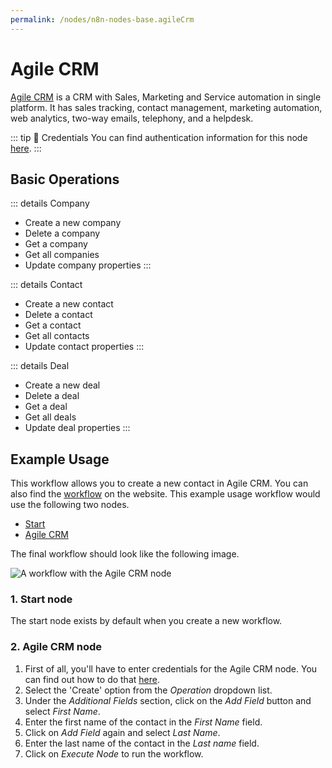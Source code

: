 ```yaml
---
permalink: /nodes/n8n-nodes-base.agileCrm
---
```


# Agile CRM

[Agile CRM](https://www.agilecrm.com/) is a CRM with Sales, Marketing and Service automation in single platform. It has sales tracking, contact management, marketing automation, web analytics, two-way emails, telephony, and a helpdesk.

::: tip 🔑 Credentials
You can find authentication information for this node [here](../../../credentials/AgileCRM/README.md).
:::

## Basic Operations

::: details Company
- Create a new company
- Delete a company
- Get a company
- Get all companies
- Update company properties
:::

::: details Contact
- Create a new contact
- Delete a contact
- Get a contact
- Get all contacts
- Update contact properties
:::

::: details Deal
- Create a new deal
- Delete a deal
- Get a deal
- Get all deals
- Update deal properties
:::


## Example Usage

This workflow allows you to create a new contact in Agile CRM. You can also find the [workflow](https://n8n.io/workflows/474) on the website. This example usage workflow would use the following two nodes.
- [Start](../../core-nodes/Start/README.md)
- [Agile CRM]()

The final workflow should look like the following image.

![A workflow with the Agile CRM node](./workflow.png)

### 1. Start node

The start node exists by default when you create a new workflow.

### 2. Agile CRM node

1. First of all, you'll have to enter credentials for the Agile CRM node. You can find out how to do that [here](../../../credentials/AgileCRM/README.md).
2. Select the 'Create' option from the *Operation* dropdown list.
3. Under the *Additional Fields* section, click on the *Add Field* button and select *First Name*. 
5. Enter the first name of the contact in the *First Name* field.
6. Click on *Add Field* again and select *Last Name*.
7. Enter the last name of the contact in the *Last name* field.
8. Click on *Execute Node* to run the workflow.
